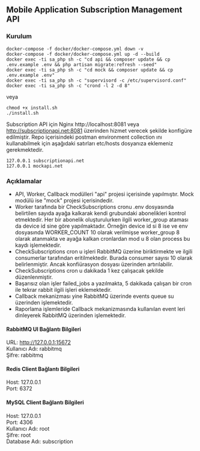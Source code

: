## Mobile Application Subscription Management API
### Kurulum

```shell
docker-compose -f docker/docker-compose.yml down -v
docker-compose -f docker/docker-compose.yml up -d --build
docker exec -ti sa_php sh -c "cd api && composer update && cp .env.example .env && php artisan migrate:refresh --seed"
docker exec -ti sa_php sh -c "cd mock && composer update && cp .env.example .env"
docker exec -ti sa_php sh -c "supervisord -c /etc/supervisord.conf"
docker exec -ti sa_php sh -c "crond -l 2 -d 8"
```
veya
```shell
chmod +x install.sh
./install.sh
```
Subscription API için Nginx http://localhost:8081 veya http://subscriptionapi.net:8081
 üzerinden hizmet verecek şekilde konfigüre edilmiştir. Repo içerisindeki postman environment collection ını kullanabilmek için aşağıdaki satırları etc/hosts dosyanıza eklemeniz gerekmektedir.
```shell
127.0.0.1 subscriptionapi.net
127.0.0.1 mockapi.net
```

### Açıklamalar
- API, Worker, Callback modülleri "api" projesi içerisinde yapılmıştır. Mock modülü ise "mock" projesi içerisindedir.
- Worker tarafında bir CheckSubscriptions cronu .env dosyasında belirtilen sayıda ayağa kalkarak kendi grubundaki abonelikleri kontrol etmektedir. Her bir abonelik oluşturulurken ilgili worker_group ataması da device id sine göre yapılmaktadır. Örneğin device id si 8 ise ve env dosyasında WORKER_COUNT 10 olarak verilmişse worker_group 8 olarak atanmakta ve ayağa kalkan cronlardan mod u 8 olan process bu kaydı işlemektedir.
- CheckSubscriptions cron u işleri RabbitMQ üzerine biriktirmekte ve ilgili consumerlar tarafından eritilmektedir. Burada consumer sayısı 10 olarak belirlenmiştir. Ancak konfiürasyon dosyası üzerinden artırılabilir.
- CheckSubscriptions cron u dakikada 1 kez çalışacak şekilde düzenlenmiştir.
- Başarısız olan işler failed_jobs a yazılmakta, 5 dakikada çalışan bir cron ile tekrar rabbit ilgili işleri eklemektedir.
- Callback mekanizması yine RabbitMQ üzerinde events queue su üzerinden işlemektedir.
- Raporlama işlemleride Callback mekanizmasında kullanılan event leri dinleyerek RabbitMQ üzerinden işlemektedir.

#### RabbitMQ UI Bağlantı Bilgileri
URL: http://127.0.0.1:15672 <br />
Kullanıcı Adı: rabbitmq <br />
Şifre: rabbitmq

#### Redis Client Bağlantı Bilgileri
Host: 127.0.0.1 <br />
Port: 6372 <br />

#### MySQL Client Bağlantı Bilgileri
Host: 127.0.0.1 <br />
Port: 4306 <br />
Kullanıcı Adı: root <br />
Şifre: root <br />
Database Adı: subscription <br />

